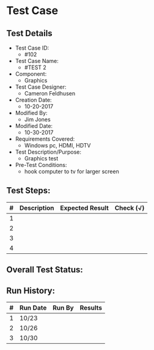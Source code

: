 # Test Case 

## Test Details

* Test Case ID:
  * #102
* Test Case Name:
  * #TEST 2
* Component: 
  * Graphics
* Test Case Designer:
  * Cameron Feldhusen
* Creation Date:
  * 10-20-2017
* Modified By:
  * Jim Jones
* Modified Date:
  * 10-30-2017
* Requirements Covered:
  * Windows pc, HDMI, HDTV
* Test Description/Purpose:
  * Graphics test
* Pre-Test Conditions:
  * hook computer to tv for larger screen
## Test Steps: 
| # | Description | Expected Result | Check (√) |
| --- | --- | --- | --- |
| 1 | | | |			
| 2 | | | |			
| 3 | | | |			
| 4 | | | |			
## Overall Test Status:



## Run History:
| # |	Run Date |	Run By |	Results |
| --- | --- | --- | --- |
| 1 |10/23| | |			
| 2 |10/26| | |			
| 3 |10/30| | |			

